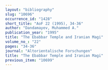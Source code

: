 ```yaml
---
layout: "bibliography"
slug: "10696"
occurrence_id: "1428"
short_title: "AoF 22 (1995), 34-36"
author: "Dandamayev, Muhammed A."
publication_year: "1995"
title: "The Ebabbar Temple and Iranian Magi"
volume_no_: "22"
pages: "34-36"
journal: "Altorientalische Forschungen"
title: "The Ebabbar Temple and Iranian Magi"
previous_item: "10699"
---
```

